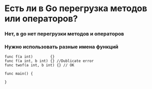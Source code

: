# Есть ли в Go перегрузка методов или операторов?



### Нет, в go нет перегрузки методов и операторов
### Нужно использовать разные имена функций
```
func f(a int)        {}
func f(a int, b int) {} //Dublicate error
func twof(a int, b int) {} // OK

func main() {

}
```
